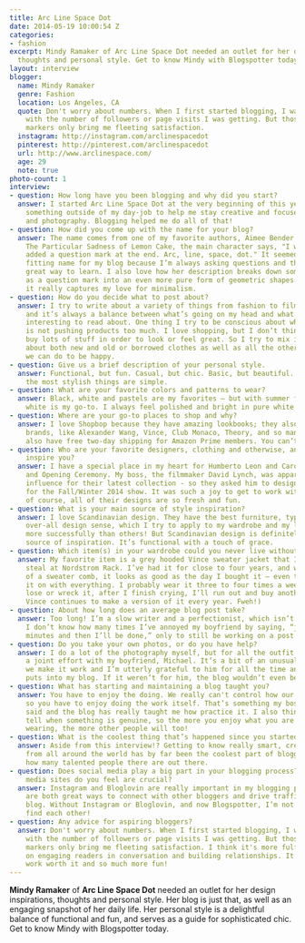 ```yaml
---
title: Arc Line Space Dot
date: 2014-05-19 10:00:54 Z
categories:
- fashion
excerpt: Mindy Ramaker of Arc Line Space Dot needed an outlet for her design inspirations,
  thoughts and personal style. Get to know Mindy with Blogspotter today.
layout: interview
blogger:
  name: Mindy Ramaker
  genre: Fashion
  location: Los Angeles, CA
  quote: Don't worry about numbers. When I first started blogging, I was obsessed
    with the number of followers or page visits I was getting. But those kinds of
    markers only bring me fleeting satisfaction.
  instagram: http://instagram.com/arclinespacedot
  pinterest: http://pinterest.com/arclinespacedot
  url: http://www.arclinespace.com/
  age: 29
  note: true
photo-count: 1
interview:
- question: How long have you been blogging and why did you start?
  answer: I started Arc Line Space Dot at the very beginning of this year. I needed
    something outside of my day-job to help me stay creative and focused on writing
    and photography. Blogging helped me do all of that!
- question: How did you come up with the name for your blog?
  answer: The name comes from one of my favorite authors, Aimee Bender. In her book
    The Particular Sadness of Lemon Cake, the main character says, "I watched as she
    added a question mark at the end. Arc, line, space, dot." It seemed like a really
    fitting name for my blog because I’m always asking questions and think it’s a
    great way to learn. I also love how her description breaks down something as simple
    as a question mark into an even more pure form of geometric shapes. In that sense
    it really captures my love for minimalism.
- question: How do you decide what to post about?
  answer: I try to write about a variety of things from fashion to films to food –
    and it’s always a balance between what’s going on my head and what’s actually
    interesting to read about. One thing I try to be conscious about when writing
    is not pushing products too much. I love shopping, but I don’t think people need
    buy lots of stuff in order to look or feel great. So I try to mix it up and write
    about both new and old or borrowed clothes as well as all the other kinds of things
    we can do to be happy.
- question: Give us a brief description of your personal style.
  answer: Functional, but fun. Casual, but chic. Basic, but beautiful. I really believe
    the most stylish things are simple.
- question: What are your favorite colors and patterns to wear?
  answer: Black, white and pastels are my favorites – but with summer fast approaching,
    white is my go-to. I always feel polished and bright in pure white!
- question: Where are your go-to places to shop and why?
  answer: I love Shopbop because they have amazing lookbooks; they also carry my favorite
    brands, like Alexander Wang, Vince, Club Monaco, Theory, and so many more. They
    also have free two-day shipping for Amazon Prime members. You can’t beat it!
- question: Who are your favorite designers, clothing and otherwise, and why do they
    inspire you?
  answer: I have a special place in my heart for Humberto Leon and Carol Lim of Kenzo
    and Opening Ceremony. My boss, the filmmaker David Lynch, was apparently a big
    influence for their latest collection - so they asked him to design the runway
    for the Fall/Winter 2014 show. It was such a joy to get to work with them – and
    of course, all of their designs are so fresh and fun.
- question: What is your main source of style inspiration?
  answer: I love Scandinavian design. They have the best furniture, typography and
    over-all design sense, which I try to apply to my wardrobe and my life – sometimes
    more successfully than others! But Scandinavian design is definitely my biggest
    source of inspiration. It’s functional with a touch of grace.
- question: Which item(s) in your wardrobe could you never live without?
  answer: My favorite item is a grey hooded Vince sweater jacket that I got for a
    steal at Nordstrom Rack. I’ve had it for close to four years, and with the help
    of a sweater comb, it looks as good as the day I bought it – even though I throw
    it on with everything. I probably wear it three to four times a week! If I ever
    lose or wreck it, after I finish crying, I’ll run out and buy another one. (Luckily
    Vince continues to make a version of it every year. Fweh!)
- question: About how long does an average blog post take?
  answer: Too long! I’m a slow writer and a perfectionist, which isn’t a good combination.
    I don’t know how many times I’ve annoyed my boyfriend by saying, “just 15 more
    minutes and then I’ll be done,” only to still be working on a post an hour later.
- question: Do you take your own photos, or do you have help?
  answer: I do a lot of the photography myself, but for all the outfit pictures, it’s
    a joint effort with my boyfriend, Michael. It’s a bit of an unusual process, but
    we make it work and I’m utterly grateful to him for all the time and effort he
    puts into my blog. If it weren’t for him, the blog wouldn’t even be possible.
- question: What has starting and maintaining a blog taught you?
  answer: You have to enjoy the doing. We really can't control how our work is received
    so you have to enjoy doing the work itself. That’s something my boss has always
    said and the blog has really taught me how practice it. I also think people can
    tell when something is genuine, so the more you enjoy what you are writing or
    wearing, the more other people will too!
- question: What is the coolest thing that’s happened since you started?
  answer: Aside from this interview!? Getting to know really smart, creative women
    from all around the world has by far been the coolest part of blogging. It’s amazing
    how many talented people there are out there.
- question: Does social media play a big part in your blogging process? Which social
    media sites do you feel are crucial?
  answer: Instagram and Bloglovin are really important in my blogging process. They
    are both great ways to connect with other bloggers and drive traffic to your actual
    blog. Without Instagram or Bloglovin, and now Blogspotter, I’m not sure how we’d
    find each other!
- question: Any advice for aspiring bloggers?
  answer: Don't worry about numbers. When I first started blogging, I was obsessed
    with the number of followers or page visits I was getting. But those kinds of
    markers only bring me fleeting satisfaction. I think it's more fulfilling to focus
    on engaging readers in conversation and building relationships. It makes all the
    work worth it and so much more fun!
---
```


**Mindy Ramaker** of **Arc Line Space Dot** needed an outlet for her design inspirations, thoughts and personal style. Her blog is just that, as well as an engaging snapshot of her daily life. Her personal style is a delightful balance of functional and fun, and serves as a guide for sophisticated chic. Get to know Mindy with Blogspotter today.